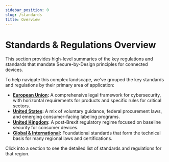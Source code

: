 ```yaml
---
sidebar_position: 0
slug: /standards
title: Overview
---
```


# Standards & Regulations Overview

This section provides high-level summaries of the key regulations and standards that mandate Secure-by-Design principles for connected devices.

To help navigate this complex landscape, we've grouped the key standards and regulations by their primary area of application:

- **[European Union](./eu/index.md):** A comprehensive legal framework for cybersecurity, with horizontal requirements for products and specific rules for critical sectors.
- **[United States](./us/index.md):** A mix of voluntary guidance, federal procurement laws, and emerging consumer-facing labeling programs.
- **[United Kingdom](./uk/index.md):** A post-Brexit regulatory regime focused on baseline security for consumer devices.
- **[Global & International](./global/index.md):** Foundational standards that form the technical basis for many regional laws and certifications.

Click into a section to see the detailed list of standards and regulations for that region.

